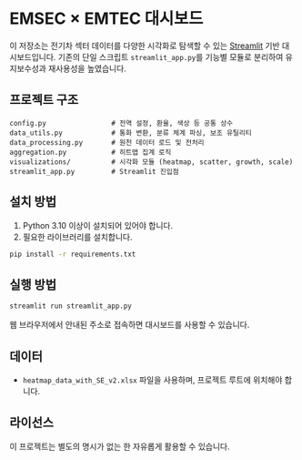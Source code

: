 # EMSEC × EMTEC 대시보드

이 저장소는 전기차 섹터 데이터를 다양한 시각화로 탐색할 수 있는
[Streamlit](https://streamlit.io) 기반 대시보드입니다. 기존의 단일 스크립트
`streamlit_app.py`를 기능별 모듈로 분리하여 유지보수성과 재사용성을 높였습니다.

## 프로젝트 구조

```
config.py                # 전역 설정, 환율, 색상 등 공통 상수
data_utils.py            # 통화 변환, 분류 체계 파싱, 보조 유틸리티
data_processing.py       # 원천 데이터 로드 및 전처리
aggregation.py           # 히트맵 집계 로직
visualizations/          # 시각화 모듈 (heatmap, scatter, growth, scale)
streamlit_app.py         # Streamlit 진입점
```

## 설치 방법

1. Python 3.10 이상이 설치되어 있어야 합니다.
2. 필요한 라이브러리를 설치합니다.

```bash
pip install -r requirements.txt
```

## 실행 방법

```bash
streamlit run streamlit_app.py
```

웹 브라우저에서 안내된 주소로 접속하면 대시보드를 사용할 수 있습니다.

## 데이터

- `heatmap_data_with_SE_v2.xlsx` 파일을 사용하며, 프로젝트 루트에 위치해야 합니다.

## 라이선스

이 프로젝트는 별도의 명시가 없는 한 자유롭게 활용할 수 있습니다.

